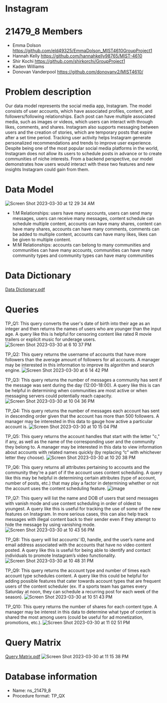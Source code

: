 # Instagram

# 21479_8 Members
- Emma Dolson https://github.com/eld49325/EmmaDolson_MIST4610GroupProject1
- Hannah Kelly https://github.com/hannahkelly98765/MIST-4610
- Shir Kochi https://github.com/shirkorchi/GroupProject1
- Kaden Williams 
- Donovan Vanderpool https://github.com/donovanv2/MIST4610/

# Problem description
Our data model represents the social media app, Instagram. The model consists of user accounts, which have associated profiles, content, and followers/following relationships. Each post can have multiple associated media, such as images or videos, which users can interact with through likes, comments, and shares. Instagram also supports messaging between users and the creation of stories, which are temporary posts that expire after a set time period. Tracking user activity helps Instagram generate personalized recommendations and trends to improve user experience. Despite being one of the most popular social media platforms in the world, Instagram does not allow its users to schedule posts in advance or to create communities of niche interests. From a backend perspective, our model demonstrates how users would interact with these two features and new insights Instagram could gain from them.

# Data Model
![Screen Shot 2023-03-30 at 12 29 34 AM](https://user-images.githubusercontent.com/128401988/228729940-6e1e7645-8a3e-4d5b-ad53-8462281e5100.png)
- 1:M Relationships: users have many accounts, users can send many messages, users can receive many messages, content schedule can schedule multiple content, accounts can have many shares, content can have many shares, accounts can have many comments, comments can be added to multiple content, accounts can have many likes, likes can be given to multiple content.
- M:M Relationships: accounts can belong to many communities and communities can have many accounts, communities can have many community types and community types can have many communities
 
# Data Dictionary
[Data Dictionary.pdf](https://github.com/eld49325/EmmaDolson_MIST4610_GroupProject1/files/11107723/Data.Dictionary.pdf)

# Queries
TP_Q1: This query converts the user's date of birth into their age as an integer and then returns the names of users who are younger than the input age. A query like this is helpful for censoring content like rated R movie trailers or explicit music for underage users.
![Screen Shot 2023-03-30 at 6 10 37 PM](https://user-images.githubusercontent.com/128401988/228975952-f234cea1-e0df-4a5a-81ec-e56ddce18d3f.png)


TP_Q2: This query returns the username of accounts that have more followers than the average amount of followers for all accounts. A manager may be interested in this information to improve its algorithm and search engine.
![Screen Shot 2023-03-30 at 6 14 42 PM](https://user-images.githubusercontent.com/128401988/228975924-504bf5ab-16bc-4833-bd52-2227b2c1594b.png)

TP_Q3: This query returns the number of messages a community has sent if the message was sent during the day (12:00-18:00). A query like this is can be helpful in determining when communities are most active or when messaging servers could potentially reach capacity.
![Screen Shot 2023-03-30 at 10 04 36 PM](https://user-images.githubusercontent.com/128401988/229004811-b77e18de-98ee-4b82-8ca8-c96d945fcd10.png)

TP_Q4: This query returns the number of messages each account has sent in descending order given that the account has more than 500 followers. A manager may be interested in this data to gauge how active a particular account is.
![Screen Shot 2023-03-30 at 10 15 04 PM](https://user-images.githubusercontent.com/128401988/229005627-4a5c8a5b-46de-4986-a430-f6c0ccfd0bc2.png)

TP_Q5: This query returns the account handles that start with the letter "c," if any, as well as the name of the corresponding user and the community they belong to. A manager may be interested in this data to view information about accounts with related names quickly (by replacing “c” with whichever letter they choose). 
![Screen Shot 2023-03-30 at 10 20 38 PM](https://user-images.githubusercontent.com/128401988/229006480-c3de6787-1171-41a0-a86c-a4966375d4a7.png)

TP_Q6: This query returns all attributes pertaining to accounts and the community they're a part of if the account uses content scheduling. A query like this may be helpful in determining certain attributes (type of account, number of posts, etc.) that may play a factor in determining whether or not the account uses the content scheduling feature.
![image](https://user-images.githubusercontent.com/128401988/229006685-cdd56a3e-5c13-4649-8cb8-c1b6a8cbff48.png)

TP_Q7: This query will list the name and DOB of users that send messages with vanish mode and use content scheduling in order of oldest to youngest. A query like this is useful for tracking the use of some of the new features on Instagram. In more serious cases, this can also help track messages with illegal content back to their sender even if they attempt to hide the message by using vanishing mode.
![Screen Shot 2023-03-30 at 10 43 56 PM](https://user-images.githubusercontent.com/128401988/229009731-0c72005f-2083-4c19-ae5f-b2ad2dc292e2.png)

TP_Q8: This query will list accounts’ ID, handle, and the user’s name and email address associated with the accounts that have no video content posted. A query like this is useful for being able to identify and contact individuals to promote Instagram’s video functionality.
![Screen Shot 2023-03-30 at 10 48 31 PM](https://user-images.githubusercontent.com/128401988/229010324-79f27bde-239a-46be-b596-25f9dc809473.png)


TP_Q9: This query returns the account type and number of times each account type schedules content. A query like this could be helpful for adding possible features that cater towards account types that are frequent users of the content scheduler (ex. If a sports team has games every Saturday at noon, they can schedule a recurring post for each week of the season).
![Screen Shot 2023-03-30 at 10 51 43 PM](https://user-images.githubusercontent.com/128401988/229010798-223b204b-95b7-42eb-8501-2d9e88078e57.png)

TP_Q10: This query returns the number of shares for each content type. A manager may be interest in this data to determine what type of content is shared the most among users (could be useful for ad monetization, promotions, etc.).
![Screen Shot 2023-03-30 at 11 02 51 PM](https://user-images.githubusercontent.com/128401988/229012597-cf0cbdfa-f5da-46da-b5d9-66b192682852.png)

# Query Matrix
[Query Matrix.pdf](https://github.com/eld49325/EmmaDolson_MIST4610GroupProject1/files/11117822/Query.Matrix.pdf)
![Screen Shot 2023-03-30 at 11 15 38 PM](https://user-images.githubusercontent.com/128401988/229013936-f2de64e6-3d0b-4abb-a739-bc9479cf21f6.png)


# Database information
- Name: ns_21479_8
- Procedure format: TP_QX

